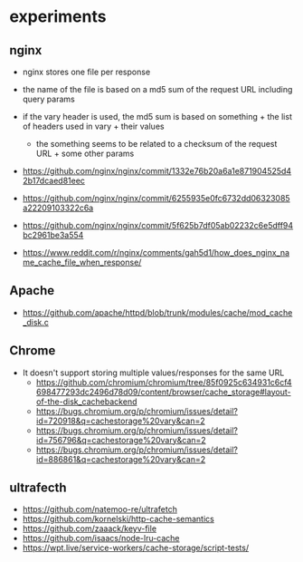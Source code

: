 # experiments

## nginx

* nginx stores one file per response
* the name of the file is based on a md5 sum of the request URL including query params
* if the vary header is used, the md5 sum is based on something + the list of headers used in vary + their values
  * the something seems to be related to a checksum of the request URL + some other params

* https://github.com/nginx/nginx/commit/1332e76b20a6a1e871904525d42b17dcaed81eec
* https://github.com/nginx/nginx/commit/6255935e0fc6732dd06323085a22209103322c6a
* https://github.com/nginx/nginx/commit/5f625b7df05ab02232c6e5dff94bc2961be3a554
* https://www.reddit.com/r/nginx/comments/gah5d1/how_does_nginx_name_cache_file_when_response/

## Apache

* https://github.com/apache/httpd/blob/trunk/modules/cache/mod_cache_disk.c

## Chrome

* It doesn't support storing multiple values/responses for the same URL
  * https://github.com/chromium/chromium/tree/85f0925c634931c6cf4698477293dc2496d78d09/content/browser/cache_storage#layout-of-the-disk_cachebackend
  * https://bugs.chromium.org/p/chromium/issues/detail?id=720918&q=cachestorage%20vary&can=2
  * https://bugs.chromium.org/p/chromium/issues/detail?id=756796&q=cachestorage%20vary&can=2
  * https://bugs.chromium.org/p/chromium/issues/detail?id=886861&q=cachestorage%20vary&can=2

## ultrafecth

* https://github.com/natemoo-re/ultrafetch
* https://github.com/kornelski/http-cache-semantics
* https://github.com/zaaack/keyv-file
* https://github.com/isaacs/node-lru-cache
* https://wpt.live/service-workers/cache-storage/script-tests/

